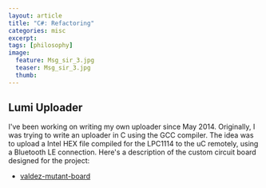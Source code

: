 ```yaml
---
layout: article
title: "C#: Refactoring"
categories: misc
excerpt:
tags: [philosophy]
image:
  feature: Msg_sir_3.jpg
  teaser: Msg_sir_3.jpg
  thumb:
---
```


## Lumi Uploader

I've been working on writing my own uploader since May 2014.  Originally, I was trying to write an uploader in C using the GCC compiler.  The idea was to upload a Intel HEX file compiled for the LPC1114 to the uC remotely, using a Bluetooth LE connection.  Here's a description of the custom circuit board designed for the project:

* [valdez-mutant-board](http://ladvien.github.io/robots/valdez-mutant-board/ "Title")
